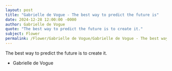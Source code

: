 ```yaml
---
layout: post
title: "Gabrielle de Vogue - The best way to predict the future is"
date: 2024-12-28 12:00:00 -0000
author: Gabrielle de Vogue
quote: "The best way to predict the future is to create it."
subject: Flower
permalink: /Flower/Gabrielle de Vogue/Gabrielle de Vogue - The best way to predict the future is
---
```


The best way to predict the future is to create it.

- Gabrielle de Vogue
